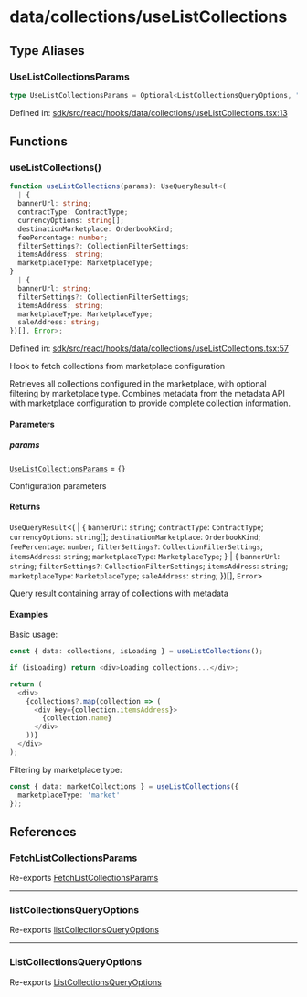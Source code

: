 # data/collections/useListCollections

## Type Aliases

### UseListCollectionsParams

```ts
type UseListCollectionsParams = Optional<ListCollectionsQueryOptions, "config" | "marketplaceConfig">;
```

Defined in: [sdk/src/react/hooks/data/collections/useListCollections.tsx:13](https://github.com/0xsequence/marketplace-sdk/blob/6a4808051b4d56769c8daea217398414041a4d84/sdk/src/react/hooks/data/collections/useListCollections.tsx#L13)

## Functions

### useListCollections()

```ts
function useListCollections(params): UseQueryResult<(
  | {
  bannerUrl: string;
  contractType: ContractType;
  currencyOptions: string[];
  destinationMarketplace: OrderbookKind;
  feePercentage: number;
  filterSettings?: CollectionFilterSettings;
  itemsAddress: string;
  marketplaceType: MarketplaceType;
}
  | {
  bannerUrl: string;
  filterSettings?: CollectionFilterSettings;
  itemsAddress: string;
  marketplaceType: MarketplaceType;
  saleAddress: string;
})[], Error>;
```

Defined in: [sdk/src/react/hooks/data/collections/useListCollections.tsx:57](https://github.com/0xsequence/marketplace-sdk/blob/6a4808051b4d56769c8daea217398414041a4d84/sdk/src/react/hooks/data/collections/useListCollections.tsx#L57)

Hook to fetch collections from marketplace configuration

Retrieves all collections configured in the marketplace, with optional filtering
by marketplace type. Combines metadata from the metadata API with marketplace
configuration to provide complete collection information.

#### Parameters

##### params

[`UseListCollectionsParams`](#uselistcollectionsparams) = `{}`

Configuration parameters

#### Returns

`UseQueryResult`\<(
  \| \{
  `bannerUrl`: `string`;
  `contractType`: `ContractType`;
  `currencyOptions`: `string`[];
  `destinationMarketplace`: `OrderbookKind`;
  `feePercentage`: `number`;
  `filterSettings?`: `CollectionFilterSettings`;
  `itemsAddress`: `string`;
  `marketplaceType`: `MarketplaceType`;
\}
  \| \{
  `bannerUrl`: `string`;
  `filterSettings?`: `CollectionFilterSettings`;
  `itemsAddress`: `string`;
  `marketplaceType`: `MarketplaceType`;
  `saleAddress`: `string`;
\})[], `Error`\>

Query result containing array of collections with metadata

#### Examples

Basic usage:
```typescript
const { data: collections, isLoading } = useListCollections();

if (isLoading) return <div>Loading collections...</div>;

return (
  <div>
    {collections?.map(collection => (
      <div key={collection.itemsAddress}>
        {collection.name}
      </div>
    ))}
  </div>
);
```

Filtering by marketplace type:
```typescript
const { data: marketCollections } = useListCollections({
  marketplaceType: 'market'
});
```

## References

### FetchListCollectionsParams

Re-exports [FetchListCollectionsParams](../collections.md#fetchlistcollectionsparams)

***

### listCollectionsQueryOptions

Re-exports [listCollectionsQueryOptions](../collections.md#listcollectionsqueryoptions-1)

***

### ListCollectionsQueryOptions

Re-exports [ListCollectionsQueryOptions](../collections.md#listcollectionsqueryoptions)
